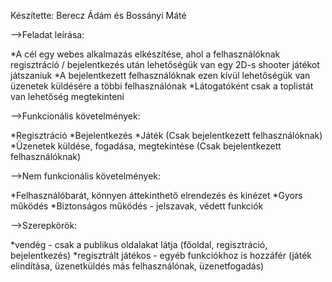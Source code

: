 Készítette: Berecz Ádám és Bossányi Máté

-->Feladat leírása:

  *A cél egy webes alkalmazás elkészítése, ahol a felhasználóknak regisztráció / bejelentkezés után lehetőségük van egy 2D-s shooter játékot        játszaniuk
  *A bejelentkezett felhasználóknak ezen kívül lehetőségük van üzenetek küldésére a többi felhasználónak
  *Látogatóként csak a toplistát van lehetőség megtekinteni

-->Funkcionális követelmények:

  *Regisztráció
  *Bejelentkezés
  *Játék (Csak bejelentkezett felhasználóknak)
  *Üzenetek küldése, fogadása, megtekintése (Csak bejelentkezett felhasználóknak)

-->Nem funkcionális követelmények:

  *Felhasználóbarát, könnyen áttekinthető elrendezés és kinézet
  *Gyors működés
  *Biztonságos működés - jelszavak, védett funkciók

-->Szerepkörök:

  *vendég - csak a publikus oldalakat látja (főoldal, regisztráció, bejelentkezés) 
   *regisztrált játékos - egyéb funkciókhoz is hozzáfér (játék elindítása, üzenetküldés más felhasználónak, üzenetfogadás)
